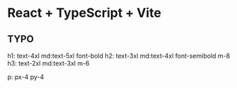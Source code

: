 # React + TypeScript + Vite

## TYPO

h1: text-4xl md:text-5xl font-bold
h2: text-3xl md:text-4xl font-semibold m-8
h3: text-2xl md:text-3xl m-6

p: px-4 py-4